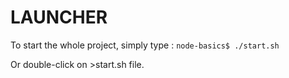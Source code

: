 # LAUNCHER

To start the whole project, simply type :
`node-basics$ ./start.sh`

Or double-click on >start.sh file.
